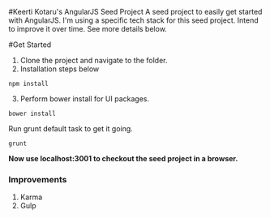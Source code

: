 #Keerti Kotaru's AngularJS Seed Project
A seed project to easily get started with AngularJS. I'm using a specific tech stack for this seed project. Intend to improve it over time. See more details below.

#Get Started
1. Clone the project and navigate to the folder.
2. Installation steps below
```
npm install 
```
3. Perform bower install for UI packages.
```
bower install
```
Run grunt default task to get it going.
```
grunt
```
**Now use localhost:3001 to checkout the seed project in a browser.**

### Improvements

1. 	Karma 
2.	Gulp
